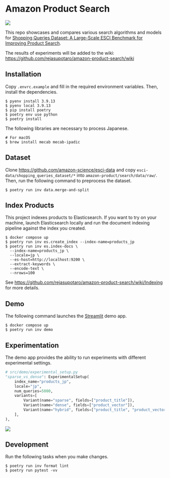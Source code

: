 # Amazon Product Search

![](https://github.com/rejasupotaro/amazon-product-search/actions/workflows/ci.yml/badge.svg)

This repo showcases and compares various search algorithms and models for [Shopping Queries Dataset: A Large-Scale ESCI Benchmark for Improving Product Search](https://github.com/amazon-science/esci-data).

The results of experiments will be added to the wiki: https://github.com/rejasupotaro/amazon-product-search/wiki

## Installation

Copy `.envrc.example` and fill in the required environment variables. Then, install the dependencies.

```shell
$ pyenv install 3.9.13
$ pyenv local 3.9.13
$ pip install poetry
$ poetry env use python
$ poetry install
```

The following libraries are necessary to process Japanese.

```shell
# For macOS
$ brew install mecab mecab-ipadic
```

## Dataset

Clone https://github.com/amazon-science/esci-data and copy `esci-data/shopping_queries_dataset/*` into `amazon-product/search/data/raw/`. Then, run the following command to preprocess the dataset.

```shell
$ poetry run inv data.merge-and-split
```

## Index Products

This project indexes products to Elasticsearch. If you want to try on your machine, launch Elasticsearch locally and run the document indexing pipeline against the index you created.

```shell
$ docker compose up
$ poetry run inv es.create_index --index-name=products_jp
$ poetry run inv es.index-docs \
  --index-name=products_jp \
  --locale=jp \
  --es-host=http://localhost:9200 \
  --extract-keywords \
  --encode-text \
  --nrows=100
```


See https://github.com/rejasupotaro/amazon-product-search/wiki/Indexing for more details.

## Demo

The following command launches the [Streamlit](https://streamlit.io/) demo app.

```shell
$ docker compose up
$ poetry run inv demo
```

## Experimentation

The demo app provides the ability to run experiments with different experimental settings.

```python
# src/demo/experimental_setup.py
"sparse_vs_dense": ExperimentalSetup(
    index_name="products_jp",
    locale="jp",
    num_queries=5000,
    variants=[
        Variant(name="sparse", fields=["product_title"]),
        Variant(name="dense", fields=["product_vector"]),
        Variant(name="hybrid", fields=["product_title", "product_vector"]),
    ],
),
```

![](https://user-images.githubusercontent.com/883148/199724869-f8c51c10-da16-42de-a2fe-bf112864c083.png)

## Development

Run the following tasks when you make changes.

```shell
$ poetry run inv format lint
$ poetry run pytest -vv
```
